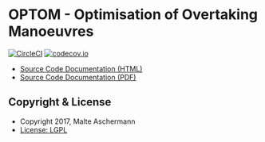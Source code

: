 OPTOM - Optimisation of Overtaking Manoeuvres
==========================

[![CircleCI](https://circleci.com/gh/masc/optom/tree/master.svg?style=shield&circle-token=ff9f6072df84edef937bff818eb00102157245b4)](https://circleci.com/gh/masc/optom/tree/master)
[![codecov.io](https://codecov.io/github/masc/optom/coverage.svg?token=WKRFU2mDRO&branch=master)](https://codecov.io/github/masc/optom)

  * [Source Code Documentation (HTML)](http://masc.github.io/optom/docs/sources/index.html)
  * [Source Code Documentation (PDF)](http://masc.github.io/optom/docs/OPTOM-doc.pdf)
  
Copyright & License
-------------------

  * Copyright 2017, Malte Aschermann
  * [License: LGPL](http://masc.github.io/optom/LICENSE.md)
